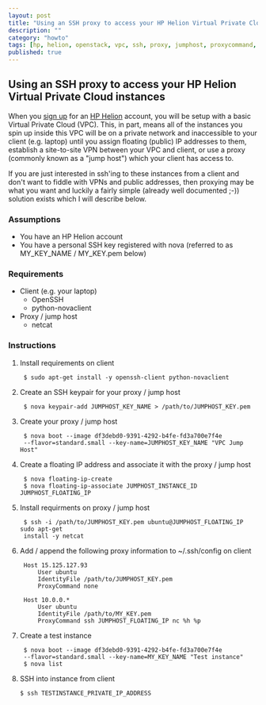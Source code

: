 ```yaml
---
layout: post
title: "Using an SSH proxy to access your HP Helion Virtual Private Cloud instances"
description: ""
category: "howto"
tags: [hp, helion, openstack, vpc, ssh, proxy, jumphost, proxycommand, netcat]
published: true
---
```


## Using an SSH proxy to access your HP Helion Virtual Private Cloud instances

When you [sign up](https://horizon.hpcloud.com/register) for an [HP Helion](http://www.hpcloud.com) account, you will be setup with a basic Virtual Private Cloud (VPC).  This, in part, means all of the instances you spin up inside this VPC will be on a private network and inaccessible to your client (e.g. laptop) until you assign floating (public) IP addresses to them, establish a site-to-site VPN between your VPC and client, or use a proxy (commonly known as a "jump host") which your client has access to.

If you are just interested in ssh'ing to these instances from a client and don't want to fiddle with VPNs and public addresses, then proxying may be what you want and luckily a fairly simple (already well documented ;-)) solution exists which I will describe below.

### Assumptions
- You have an HP Helion account
- You have a personal SSH key registered with nova (referred to as MY_KEY_NAME / MY_KEY.pem below)

### Requirements

- Client (e.g. your laptop)
	- OpenSSH
	- python-novaclient
- Proxy / jump host
	- netcat

### Instructions

1. Install requirements on client

		$ sudo apt-get install -y openssh-client python-novaclient
    
2. Create an SSH keypair for your proxy / jump host

		$ nova keypair-add JUMPHOST_KEY_NAME > /path/to/JUMPHOST_KEY.pem

3. Create your proxy / jump host

		$ nova boot --image df3debd0-9391-4292-b4fe-fd3a700e7f4e 
		--flavor=standard.small --key-name=JUMPHOST_KEY_NAME "VPC Jump Host"

4. Create a floating IP address and associate it with the proxy / jump host

		$ nova floating-ip-create
		$ nova floating-ip-associate JUMPHOST_INSTANCE_ID JUMPHOST_FLOATING_IP

5. Install requirments on proxy / jump host

		$ ssh -i /path/to/JUMPHOST_KEY.pem ubuntu@JUMPHOST_FLOATING_IP sudo apt-get
		install -y netcat

6. Add / append the following proxy information to ~/.ssh/config on client

		Host 15.125.127.93
    		User ubuntu
    		IdentityFile /path/to/JUMPHOST_KEY.pem
    		ProxyCommand none

		Host 10.0.0.*
    		User ubuntu
    		IdentityFile /path/to/MY_KEY.pem
    		ProxyCommand ssh JUMPHOST_FLOATING_IP nc %h %p

7. Create a test instance

		$ nova boot --image df3debd0-9391-4292-b4fe-fd3a700e7f4e 
		--flavor=standard.small --key-name=MY_KEY_NAME "Test instance"
		$ nova list

8.  SSH into instance from client

	    $ ssh TESTINSTANCE_PRIVATE_IP_ADDRESS
